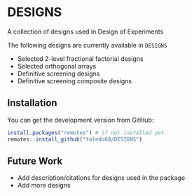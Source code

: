 # DESIGNS

A collection of designs used in Design of Experiments

The following designs are currently available in `DESIGNS`

- Selected 2-level fractional factorial designs
- Selected orthogonal arrays
- Definitive screening designs
- Definitive screening composite designs

## Installation

You can get the development version from GitHub:

``` r
install.packages("remotes") # if not installed yet
remotes::install_github("toledo60/DESIGNS")
```

## Future Work

- Add description/citations for designs used in the package
- Add more designs


